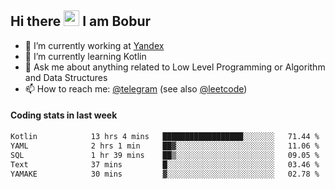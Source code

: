 ## Hi there <img src="https://media.giphy.com/media/hvRJCLFzcasrR4ia7z/giphy.gif" width="25px" height="25px"> I am Bobur

- 💼 I’m currently working at [Yandex](https://yandex.ru/)
- 🌱 I’m currently learning Kotlin
- 💬 Ask me about anything related to Low Level Programming or Algorithm and Data Structures
- 📫 How to reach me: [@telegram](https://t.me/octoant) (see also [@leetcode](https://leetcode.com/octoant/))    

#### Coding stats in last week

<!--START_SECTION:waka-->

```txt
Kotlin            13 hrs 4 mins   ██████████████████░░░░░░░   71.44 %
YAML              2 hrs 1 min     ██▓░░░░░░░░░░░░░░░░░░░░░░   11.06 %
SQL               1 hr 39 mins    ██▒░░░░░░░░░░░░░░░░░░░░░░   09.05 %
Text              37 mins         █░░░░░░░░░░░░░░░░░░░░░░░░   03.46 %
YAMAKE            30 mins         ▓░░░░░░░░░░░░░░░░░░░░░░░░   02.78 %
```

<!--END_SECTION:waka-->

